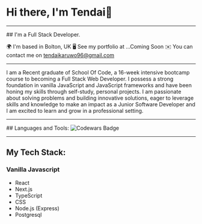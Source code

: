 # Hi there, I'm Tendai👋
<hr/>
## I'm a Full Stack Developer.

🌍  I'm based in Bolton, UK
🖥️  See my portfolio at <a>...Coming Soon</a>
✉️  You can contact me on tendaikaruwo96@gmail.com
<hr/>
I am a Recent graduate of School Of Code, a 16-week intensive bootcamp course to becoming a Full Stack Web Developer. I possess a strong foundation in vanilla JavaScript and JavaScript frameworks and have been honing my skills through self-study, personal projects. I am passionate about solving problems and building innovative
solutions, eager to leverage skills and knowledge to make an impact as a Junior Software Developer and I am excited to learn and grow in a professional setting.

<hr/>
## Languages and Tools:

<img src="https://www.codewars.com/users/Tendaik96/badges/large" alt="Codewars Badge"/>
<hr/>

## My Tech Stack:

### Vanilla Javascript

- React
- Next.js
- TypeScript
- CSS
- Node.js (Express)
- Postgresql


